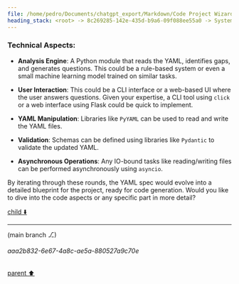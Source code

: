 ```yaml
---
file: /home/pedro/Documents/chatgpt_export/Markdown/Code Project Wizard.md
heading_stack: <root> -> 8c269285-142e-435d-b9a6-09f088ee55a0 -> System -> 3f14cc08-f4b7-4f8c-8004-80585ceb35cb -> System -> aaa238c5-ebfb-4a7c-a2a9-36a5e8e7f8b4 -> User -> 82599f1c-3cc9-483f-aec3-3ac7d27a364e -> Assistant -> Features: -> Workflow: -> Example Interaction: -> Output: -> Code Quality: -> aaa22d81-0c5f-4c16-bfcb-6501028b3abb -> User -> fe9b346a-bb29-47a2-9d2c-46143833df8b -> Assistant -> Example YAML Spec: -> Technical Details: -> aaa211da-11d1-42b0-b243-8b5317275494 -> User -> 20e348c8-2674-4247-a2df-a800d30e6919 -> Assistant -> Steps in Refinement Rounds: -> Technical Aspects:
---
```

### Technical Aspects:

- **Analysis Engine**: A Python module that reads the YAML, identifies gaps, and generates questions. This could be a rule-based system or even a small machine learning model trained on similar tasks.

- **User Interaction**: This could be a CLI interface or a web-based UI where the user answers questions. Given your expertise, a CLI tool using `click` or a web interface using Flask could be quick to implement.

- **YAML Manipulation**: Libraries like `PyYAML` can be used to read and write the YAML files. 

- **Validation**: Schemas can be defined using libraries like `Pydantic` to validate the updated YAML.

- **Asynchronous Operations**: Any IO-bound tasks like reading/writing files can be performed asynchronously using `asyncio`.

By iterating through these rounds, the YAML spec would evolve into a detailed blueprint for the project, ready for code generation. Would you like to dive into the code aspects or any specific part in more detail?

[child ⬇️](#aaa2b832-6e67-4a8c-ae5a-880527a9c70e)

---

(main branch ⎇)
###### aaa2b832-6e67-4a8c-ae5a-880527a9c70e
[parent ⬆️](#20e348c8-2674-4247-a2df-a800d30e6919)
